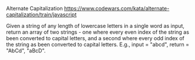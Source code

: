 Alternate Capitalization
https://www.codewars.com/kata/alternate-capitalization/train/javascript

Given a string of any length of lowercase letters in a single word as input, return an array of two strings - one where every even index of the string as been converted to capital letters, and a second where every odd index of the string as been converted to capital letters. E.g., input = "abcd", return = "AbCd", "aBcD".
